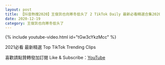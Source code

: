 ```yaml
---
layout: post
title: 【抖音熱搜2020】王俊凯也向寒冬低头了 2 TikTok Daily 最新必看精選合集2020 12 19
date: 2020-12-19
category: 王俊凯也向寒冬低头了
---
```


{% include youtube-video.html id="tGw3cYkzMcc" %}

2021必看 最新精選 Top TikTok Trending Clips

喜歡請點贊轉發加訂閱 Like & Subscribe：[YouTube](https://www.youtube.com/channel/UCAoR7VcanIPd04uEq_GIylA/videos)

